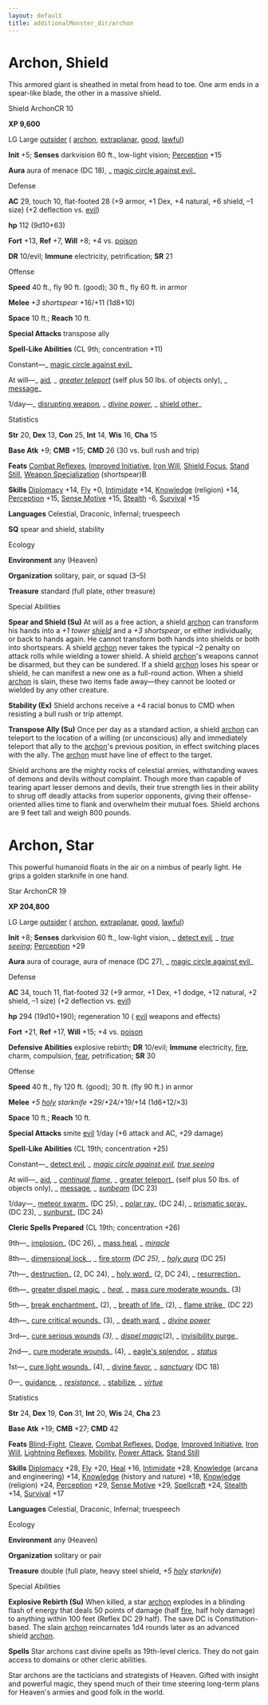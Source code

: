 ```yaml
---
layout: default
title: additionalMonster_dir/archon
---
```

# Archon, Shield

This armored giant is sheathed in metal from head to toe. One arm ends in a spear-like blade, the other in a massive shield.

Shield ArchonCR 10

**XP 9,600**

LG Large [outsider](monsters/creatureTypes#_outsider) ( [archon](monster_dir/creatureTypes#_archon-subtype), [extraplanar](monsters/creatureTypes#_extraplanar-subtype), [good](monster_dir/creatureTypes#_good-subtype), [lawful](monsters/creatureTypes#_lawful-subtype))

**Init** +5; **Senses** darkvision 60 ft., low-light vision; [Perception](additionalMonster_dir/../skill_dir/perception#_perception) +15

**Aura** aura of menace (DC 18), _ [magic circle against evil](additionalMonsters/../spell_dir/magicCircleAgainstEvil#_magic-circle-against-evil)_

Defense

**AC** 29, touch 10, flat-footed 28 (+9 armor, +1 Dex, +4 natural, +6 shield, –1 size) (+2 deflection vs. [evil](monsters/creatureTypes#_evil-subtype))

**hp** 112 (9d10+63)

**Fort** +13, **Ref** +7, **Will** +8; +4 vs. [poison](monster_dir/universalMonsterRules#_poison-(ex-or-su))

**DR** 10/evil; **Immune** electricity, petrification; **SR** 21

Offense

**Speed** 40 ft., fly 90 ft. (good); 30 ft., fly 60 ft. in armor

**Melee** _+3 shortspear_ +16/+11 (1d8+10)

**Space** 10 ft.; **Reach** 10 ft.

**Special Attacks** transpose ally

**Spell-Like Abilities** (CL 9th; concentration +11)

Constant—_ [magic circle against evil](additionalMonster_dir/../spell_dir/magicCircleAgainstEvil#_magic-circle-against-evil)_

At will—_ [aid](additionalMonsters/../spell_dir/aid#_aid)_, _ [greater teleport](additionalMonsters/../spell_dir/teleport#_teleport-greater)_ (self plus 50 lbs. of objects only), _ [message](additionalMonsters/../spell_dir/message#_message)_

1/day—_ [disrupting weapon](additionalMonster_dir/../spell_dir/disruptingWeapon#_disrupting-weapon)_, _ [divine power](additionalMonsters/../spell_dir/divinePower#_divine-power)_, _ [shield other](additionalMonsters/../spell_dir/shieldOther#_shield-other)_

Statistics

**Str** 20, **Dex** 13, **Con** 25, **Int** 14, **Wis** 16, **Cha** 15

**Base Atk** +9; **CMB** +15; **CMD** 26 (30 vs. bull rush and trip)

**Feats** [Combat Reflexes](additionalMonsters/../feats#_combat-reflexes), [Improved Initiative](additionalMonster_dir/../feats#_improved-initiative), [Iron Will](additionalMonster_dir/../feats#_iron-will), [Shield Focus](additionalMonster_dir/../feats#_shield-focus), [Stand Still](additionalMonster_dir/../feats#_stand-still), [Weapon Specialization](additionalMonster_dir/../feats#_weapon-specialization) (shortspear)B

**Skills** [Diplomacy](additionalMonster_dir/../skill_dir/diplomacy#_diplomacy) +14, [Fly](additionalMonsters/../skill_dir/fly#_fly) +0, [Intimidate](additionalMonsters/../skill_dir/intimidate#_intimidate) +14, [Knowledge](additionalMonsters/../skill_dir/knowledge#_knowledge) (religion) +14, [Perception](additionalMonsters/../skill_dir/perception#_perception) +15, [Sense Motive](additionalMonsters/../skill_dir/senseMotive#_sense-motive) +15, [Stealth](additionalMonsters/../skill_dir/stealth#_stealth) -6, [Survival](additionalMonsters/../skill_dir/survival#_survival) +15

**Languages** Celestial, Draconic, Infernal; truespeech

**SQ** spear and shield, stability

Ecology

**Environment** any (Heaven)

**Organization** solitary, pair, or squad (3–5)

**Treasure** standard (full plate, other treasure)

Special Abilities

**Spear and Shield (Su)** At will as a free action, a shield [archon](monsters/creatureTypes#_archon-subtype) can transform his hands into a _+1 tower [shield](additionalMonster_dir/../spell_dir/shield#_shield)_ and a _+3 shortspear_, or either individually, or back to hands again. He cannot transform both hands into shields or both into shortspears. A shield [archon](monsters/creatureTypes#_archon-subtype) never takes the typical –2 penalty on attack rolls while wielding a tower shield. A shield [archon](monster_dir/creatureTypes#_archon-subtype)'s weapons cannot be disarmed, but they can be sundered. If a shield [archon](monsters/creatureTypes#_archon-subtype) loses his spear or shield, he can manifest a new one as a full-round action. When a shield [archon](monster_dir/creatureTypes#_archon-subtype) is slain, these two items fade away—they cannot be looted or wielded by any other creature.

**Stability (Ex)** Shield archons receive a +4 racial bonus to CMD when resisting a bull rush or trip attempt.

**Transpose Ally (Su)** Once per day as a standard action, a shield [archon](monsters/creatureTypes#_archon-subtype) can teleport to the location of a willing (or unconscious) ally and immediately teleport that ally to the [archon](monster_dir/creatureTypes#_archon-subtype)'s previous position, in effect switching places with the ally. The [archon](monsters/creatureTypes#_archon-subtype) must have line of effect to the target.

Shield archons are the mighty rocks of celestial armies, withstanding waves of demons and devils without complaint. Though more than capable of tearing apart lesser demons and devils, their true strength lies in their ability to shrug off deadly attacks from superior opponents, giving their offense-oriented allies time to flank and overwhelm their mutual foes. Shield archons are 9 feet tall and weigh 800 pounds.

# Archon, Star

This powerful humanoid floats in the air on a nimbus of pearly light. He grips a golden starknife in one hand.

Star ArchonCR 19

**XP 204,800**

LG Large [outsider](monster_dir/creatureTypes#_outsider) ( [archon](monsters/creatureTypes#_archon-subtype), [extraplanar](monster_dir/creatureTypes#_extraplanar-subtype), [good](monsters/creatureTypes#_good-subtype), [lawful](monster_dir/creatureTypes#_lawful-subtype))

**Init** +8; **Senses** darkvision 60 ft., low-light vision, _ [detect evil](additionalMonsters/../spell_dir/detectEvil#_detect-evil)_, _ [true seeing](additionalMonsters/../spell_dir/trueSeeing#_true-seeing)_; [Perception](additionalMonsters/../skill_dir/perception#_perception) +29

**Aura** aura of courage, aura of menace (DC 27), _ [magic circle against evil](additionalMonsters/../spell_dir/magicCircleAgainstEvil#_magic-circle-against-evil)_

Defense

**AC** 34, touch 11, flat-footed 32 (+9 armor, +1 Dex, +1 dodge, +12 natural, +2 shield, –1 size) (+2 deflection vs. [evil](monsters/creatureTypes#_evil-subtype))

**hp** 294 (19d10+190); regeneration 10 ( [evil](monster_dir/creatureTypes#_evil-subtype) weapons and effects)

**Fort** +21, **Ref** +17, **Will** +15; +4 vs. [poison](monsters/universalMonsterRules#_poison-(ex-or-su))

**Defensive Abilities** explosive rebirth; **DR** 10/evil; **Immune** electricity, [fire](monster_dir/creatureTypes#_fire-subtype), charm, compulsion, [fear](monsters/universalMonsterRules#_fear-(su-or-sp)), petrification; **SR** 30

Offense

**Speed** 40 ft., fly 120 ft. (good); 30 ft. (fly 90 ft.) in armor

**Melee** _+5 [holy](additionalMonster_dir/../magicItem_dir/weapons#_weapons-holy) starknife_ +29/+24/+19/+14 (1d6+12/×3)

**Space** 10 ft.; **Reach** 10 ft.

**Special Attacks** smite [evil](monster_dir/creatureTypes#_evil-subtype) 1/day (+6 attack and AC, +29 damage)

**Spell-Like Abilities** (CL 19th; concentration +25)

Constant—_ [detect evil](additionalMonster_dir/../spell_dir/detectEvil#_detect-evil)_, _ [magic circle against evil](additionalMonsters/../spell_dir/magicCircleAgainstEvil#_magic-circle-against-evil), [true seeing](additionalMonsters/../spell_dir/trueSeeing#_true-seeing)_

At will—_ [aid](additionalMonsters/../spell_dir/aid#_aid)_, _ [continual flame](additionalMonsters/../spell_dir/continualFlame#_continual-flame)_, _ [greater teleport](additionalMonsters/../spell_dir/teleport#_teleport-greater)_ (self plus 50 lbs. of objects only), _ [message](additionalMonsters/../spell_dir/message#_message)_, _ [sunbeam](additionalMonsters/../spell_dir/sunbeam#_sunbeam)_ (DC 23)

1/day—_ [meteor swarm](additionalMonster_dir/../spell_dir/meteorSwarm#_meteor-swarm)_ (DC 25), _ [polar ray](additionalMonsters/../spell_dir/polarRay#_polar-ray)_ (DC 24), _ [prismatic spray](additionalMonsters/../spell_dir/prismaticSpray#_prismatic-spray)_ (DC 23), _ [sunburst](additionalMonsters/../spell_dir/sunburst#_sunburst)_ (DC 24)

**Cleric Spells Prepared** (CL 19th; concentration +26)

9th—_ [implosion](additionalMonsters/../spell_dir/implosion#_implosion)_ (DC 26), _ [mass heal](additionalMonsters/../spell_dir/heal#_heal-mass)_, _ [miracle](additionalMonsters/../spell_dir/miracle#_miracle)_

8th—_ [dimensional lock](additionalMonsters/../spell_dir/dimensionalLock#_dimensional-lock)_, _ [fire storm](additionalMonsters/../spell_dir/fireStorm#_fire-storm) _(DC 25), _ [holy aura](additionalMonsters/../spell_dir/holyAura#_holy-aura)_ (DC 25)

7th—_ [destruction](additionalMonsters/../spell_dir/destruction#_destruction)_ (2, DC 24), _ [holy word](additionalMonsters/../spell_dir/holyWord#_holy-word)_ (2, DC 24), _ [resurrection](additionalMonsters/../spell_dir/resurrection#_resurrection)_

6th—_ [greater dispel magic](additionalMonsters/../spell_dir/dispelMagic#_dispel-magic-greater)_, _ [heal](additionalMonsters/../spell_dir/heal#_heal)_, _ [mass cure moderate wounds](additionalMonsters/../spell_dir/cureModerateWounds#_cure-moderate-wounds-mass)_ (3)

5th—_ [break enchantment](additionalMonsters/../spell_dir/breakEnchantment#_break-enchantment)_ (2), _ [breath of life](additionalMonsters/../spell_dir/breathOfLife#_breath-of-life)_ (2), _ [flame strike](additionalMonsters/../spell_dir/flameStrike#_flame-strike)_ (DC 22)

4th—_ [cure critical wounds](additionalMonsters/../spell_dir/cureCriticalWounds#_cure-critical-wounds)_ (3), _ [death ward](additionalMonsters/../spell_dir/deathWard#_death-ward)_, _ [divine power](additionalMonsters/../spell_dir/divinePower#_divine-power)_

3rd—_ [cure serious wounds](additionalMonsters/../spell_dir/cureSeriousWounds#_cure-serious-wounds) _(3), _ [dispel magic](additionalMonsters/../spell_dir/dispelMagic#_dispel-magic)_(2), _ [invisibility purge](additionalMonsters/../spell_dir/invisibilityPurge#_invisibility-purge)_

2nd—_ [cure moderate wounds](additionalMonsters/../spell_dir/cureModerateWounds#_cure-moderate-wounds)_ (4), _ [eagle's splendor](additionalMonsters/../spell_dir/eagleSSplendor#_eagle-s-splendor)_, _ [status](additionalMonsters/../spell_dir/status#_status)_

1st—_ [cure light wounds](additionalMonsters/../spell_dir/cureLightWounds#_cure-light-wounds)_ (4), _ [divine favor](additionalMonsters/../spell_dir/divineFavor#_divine-favor)_, _ [sanctuary](additionalMonsters/../spell_dir/sanctuary#_sanctuary)_ (DC 18)

0—_ [guidance](additionalMonsters/../spell_dir/guidance#_guidance)_, _ [resistance](additionalMonsters/../spell_dir/resistance#_resistance)_, _ [stabilize](additionalMonsters/../spell_dir/stabilize#_stabilize)_, _ [virtue](additionalMonsters/../spell_dir/virtue#_virtue)_

Statistics

**Str** 24, **Dex** 19, **Con** 31, **Int** 20, **Wis** 24, **Cha** 23

**Base Atk** +19; **CMB** +27; **CMD** 42

**Feats** [Blind-Fight](additionalMonsters/../feats#_blind-fight), [Cleave](additionalMonster_dir/../feats#_cleave), [Combat Reflexes](additionalMonster_dir/../feats#_combat-reflexes), [Dodge](additionalMonster_dir/../feats#_dodge), [Improved Initiative](additionalMonster_dir/../feats#_improved-initiative), [Iron Will](additionalMonster_dir/../feats#_iron-will), [Lightning Reflexes](additionalMonster_dir/../feats#_lightning-reflexes), [Mobility](additionalMonster_dir/../feats#_mobility), [Power Attack](additionalMonster_dir/../feats#_power-attack), [Stand Still](additionalMonster_dir/../feats#_stand-still)

**Skills** [Diplomacy](additionalMonster_dir/../skill_dir/diplomacy#_diplomacy) +28, [Fly](additionalMonsters/../skill_dir/fly#_fly) +20, [Heal](additionalMonsters/../skill_dir/heal#_heal) +16, [Intimidate](additionalMonsters/../skill_dir/intimidate#_intimidate) +28, [Knowledge](additionalMonsters/../skill_dir/knowledge#_knowledge) (arcana and engineering) +14, [Knowledge](additionalMonsters/../skill_dir/knowledge#_knowledge) (history and nature) +18, [Knowledge](additionalMonsters/../skill_dir/knowledge#_knowledge) (religion) +24, [Perception](additionalMonsters/../skill_dir/perception#_perception) +29, [Sense Motive](additionalMonsters/../skill_dir/senseMotive#_sense-motive) +29, [Spellcraft](additionalMonsters/../skill_dir/spellcraft#_spellcraft) +24, [Stealth](additionalMonsters/../skill_dir/stealth#_stealth) +14, [Survival](additionalMonsters/../skill_dir/survival#_survival) +17

**Languages** Celestial, Draconic, Infernal; truespeech

Ecology

**Environment** any (Heaven)

**Organization** solitary or pair

**Treasure** double (full plate, heavy steel shield, _+5 [holy](additionalMonsters/../magicItem_dir/weapons#_weapons-holy) starknife_)

Special Abilities

**Explosive Rebirth (Su)** When killed, a star [archon](monsters/creatureTypes#_archon-subtype) explodes in a blinding flash of energy that deals 50 points of damage (half [fire](monster_dir/creatureTypes#_fire-subtype), half holy damage) to anything within 100 feet (Reflex DC 29 half). The save DC is Constitution-based. The slain [archon](monsters/creatureTypes#_archon-subtype) reincarnates 1d4 rounds later as an advanced shield [archon](monster_dir/creatureTypes#_archon-subtype).

**Spells** Star archons cast divine spells as 19th-level clerics. They do not gain access to domains or other cleric abilities.

Star archons are the tacticians and strategists of Heaven. Gifted with insight and powerful magic, they spend much of their time steering long-term plans for Heaven's armies and good folk in the world.

